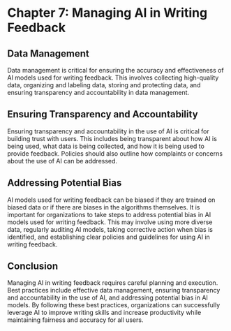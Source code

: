 Chapter 7: Managing AI in Writing Feedback
==========================================

Data Management
---------------

Data management is critical for ensuring the accuracy and effectiveness of AI models used for writing feedback. This involves collecting high-quality data, organizing and labeling data, storing and protecting data, and ensuring transparency and accountability in data management.

Ensuring Transparency and Accountability
----------------------------------------

Ensuring transparency and accountability in the use of AI is critical for building trust with users. This includes being transparent about how AI is being used, what data is being collected, and how it is being used to provide feedback. Policies should also outline how complaints or concerns about the use of AI can be addressed.

Addressing Potential Bias
-------------------------

AI models used for writing feedback can be biased if they are trained on biased data or if there are biases in the algorithms themselves. It is important for organizations to take steps to address potential bias in AI models used for writing feedback. This may involve using more diverse data, regularly auditing AI models, taking corrective action when bias is identified, and establishing clear policies and guidelines for using AI in writing feedback.

Conclusion
----------

Managing AI in writing feedback requires careful planning and execution. Best practices include effective data management, ensuring transparency and accountability in the use of AI, and addressing potential bias in AI models. By following these best practices, organizations can successfully leverage AI to improve writing skills and increase productivity while maintaining fairness and accuracy for all users.
